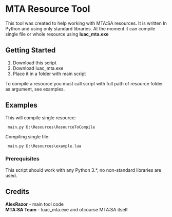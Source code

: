 # MTA Resource Tool

This tool was created to help working with MTA:SA resources. It is written In Python and using only standard libraries.
At the moment it can compile single file or whole resource using **luac_mta.exe**

## Getting Started

1. Download this script
2. Download luac_mta.exe 
3. Place it in a folder with main script

To compile a resource you must call script with full path of resource folder as argument, see examples.

## Examples

This will compile single resource:
```
 main.py D:\Resources\ResourceToCompile
```

Compiling single file:
```
 main.py D:\Resources\example.lua
```
### Prerequisites

This script should work with any Python 3.*, no non-standard libraries are used.

## Credits

**AlexRazor** - main tool code  
**MTA:SA Team** - luac_mta.exe and ofcourse MTA:SA itself
